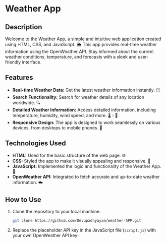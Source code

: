 # Weather App

## Description
Welcome to the Weather App, a simple and intuitive web application created using HTML, CSS, and JavaScript. 🌦️ This app provides real-time weather information using the OpenWeather API. Stay informed about the current weather conditions, temperature, and forecasts with a sleek and user-friendly interface.

## Features
- **Real-time Weather Data:** Get the latest weather information instantly. 🕒
- **Search Functionality:** Search for weather details of any location worldwide. 🔍
- **Detailed Weather Information:** Access detailed information, including temperature, humidity, wind speed, and more. 🌡️ 💧 💨
- **Responsive Design:** The app is designed to work seamlessly on various devices, from desktops to mobile phones. 📱

## Technologies Used
- **HTML:** Used for the basic structure of the web page. 🌐
- **CSS:** Styled the app to make it visually appealing and responsive. 🎨
- **JavaScript:** Implemented the logic and functionality of the Weather App. 🧮
- **OpenWeather API:** Integrated to fetch accurate and up-to-date weather information. ☁️

## How to Use
1. Clone the repository to your local machine:
   ```bash
   git clone https://github.com/Devupadhyayaa/weather-APP.git
2. Replace the placeholder API key in the JavaScript file (`script.js`) with your own OpenWeather API key:
